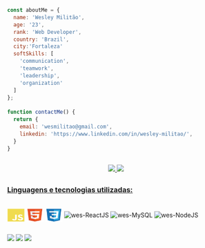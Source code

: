 ```JavaScript
const aboutMe = {
  name: 'Wesley Militão',
  age: '23',
  rank: 'Web Developer',
  country: 'Brazil',
  city:'Fortaleza'
  softSkills: [
    'communication',
    'teamwork',
    'leadership',
    'organization'
  ]
};

function contactMe() {
  return {
    email: 'wesmilitao@gmail.com',
    linkedin: 'https://www.linkedin.com/in/wesley-militao/',
  }
}
```

##

<div align="center">
  <a href="https://github.com/mfmwes">
  <img height="160em" src="https://github-readme-stats.vercel.app/api?username=mfmwes&show_icons=true&theme=dracula&include_all_commits=true&count_private=true"/>
  <img height="160em" src="https://github-readme-stats.vercel.app/api/top-langs/?username=mfmwes&layout=compact&langs_count=7&theme=dracula"/>
</div>
  
  ##
  
 ### Linguagens e tecnologias utilizadas:

  <div style="display: inline-block"><br>
  <img align="center" alt="wes-Js" height="30" width="40" src="https://raw.githubusercontent.com/devicons/devicon/master/icons/javascript/javascript-plain.svg">
  <img align="center" alt="wes-HTML" height="30" width="40" src="https://raw.githubusercontent.com/devicons/devicon/master/icons/html5/html5-original.svg">
  <img align="center" alt="wes-CSS" height="30" width="40" src="https://raw.githubusercontent.com/devicons/devicon/master/icons/css3/css3-original.svg">
  <img align="center" alt="wes-ReactJS" height="30" width="40" src="https://cdn.jsdelivr.net/gh/devicons/devicon/icons/react/react-original.svg">
  <img align="center" alt="wes-MySQL" height="80" width="60" src="https://cdn.jsdelivr.net/gh/devicons/devicon/icons/mysql/mysql-original-wordmark.svg">
  <img align="center" alt="wes-NodeJS" height="80" width="60" src="https://cdn.jsdelivr.net/gh/devicons/devicon/icons/nodejs/nodejs-original-wordmark.svg"/>     
  </div>
  
  ##
  
  <div> 
  <a href="https://www.instagram.com/milit4o/" target="_blank"><img src="https://img.shields.io/badge/-Instagram-%23E4405F?style=for-the-badge&logo=instagram&logoColor=white" target="_blank"></a>
  <a href = "mailto:wesmilitao@gmail.com"><img src="https://img.shields.io/badge/-Gmail-%23333?style=for-the-badge&logo=gmail&logoColor=white" target="_blank"></a>
  <a href="https://www.linkedin.com/in/wesley-militao/" target="_blank"><img src="https://img.shields.io/badge/-LinkedIn-%230077B5?style=for-the-badge&logo=linkedin&logoColor=white" target="_blank"></a>  
</div>
